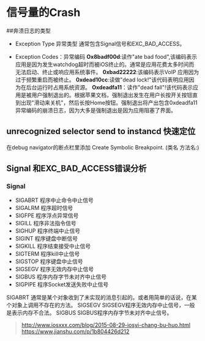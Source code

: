 # 信号量的Crash
##奔溃日志的类型

* Exception Type 异常类型
  通常包含Signal信号和EXC_BAD_ACCESS。
  
* Exception Codes：异常编码
 **Ox8badf00d**:读作"ate bad food",该编码表示应用是因为发生watchdog超时而被iOS终止的。通常是应用花费太多时间而无法启动、终止或响应用系统事件。
 **0xbad22222**:该编码表示VoIP 应用因为过于频繁重启而被终止。
 **0xdead10cc**:读做"dead lock!"该代码表明应用因为在后台运行时占用系统资源。
 **Oxdeadfa11**：读作"dead fall"!该代码表示应用是被用户强制退出的。根据苹果文档，强制退出发生在用户长按开关按钮直到出现"滑动来关机"，然后长按Home按钮。强制退出将产出包含0xdeadfa11 异常编码的崩溃日志，因为大多是强制退出是因为应用阻塞了界面。


## unrecognized selector send to instancd 快速定位

在debug navigator的断点栏里添加 Create Symbolic Breakpoint. (类名 方法名:)

## Signal 和EXC_BAD_ACCESS错误分析

### Signal
* SIGABRT 程序中止命令中止信号
* SIGALRM 程序超时信号
* SIGFPE 程序浮点异常信号
* SIGILL 程序非法指令信号
* SIGHUP 程序终端中止信号
* SIGINT 程序键盘中断信号
* SIGKILL 程序结束接受中止信号
* SIGTERM 程序kill中止信号
* SIGSTOP 程序键盘中止信号
* SIGSEGV 程序无效内存中止信号
* SIGBUS 程序内存字节未对齐中止信号
* SIGPIPE 程序Socket发送失败中止信号

SIGABRT
 通常是某个对象收到了未实现的消息引起的。或者用简单的话说，在某个对象上调用不存在的方法。
SIGSEGV 
 SIGSEGV程序无效内存中止信号，一般是表示内存不合法。
SIGBUS 
 SIGBUS程序内存字节未对齐中止信号。

> http://www.iosxxx.com/blog/2015-08-29-iosyi-chang-bu-huo.html
> https://www.jianshu.com/p/1b804426d212
